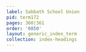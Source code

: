 ```yaml
---
label: Sabbath School Union
pid: term172
pages: 360|361
order: '0850'
layout: generic_index_term
collection: index-headings
---
```

